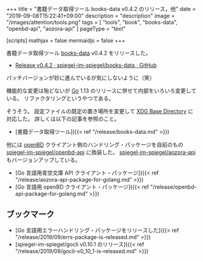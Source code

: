 +++
title = "書籍データ取得ツール books-data v0.4.2 のリリース，他"
date =  "2019-09-08T15:22:41+09:00"
description = "description"
image = "/images/attention/tools.png"
tags = [ "tools", "book", "books-data", "openbd-api", "aozora-api" ]
pageType = "text"

[scripts]
  mathjax = false
  mermaidjs = false
+++

書籍データ取得ツール [books-data] v0.4.2 をリリースした。

- [Release v0.4.2 · spiegel-im-spiegel/books-data · GitHub](https://github.com/spiegel-im-spiegel/books-data/releases/tag/v0.4.2)

パッチバージョンが妙に進んでいるが気にしないように（笑）

機能的な変更は殆どないが [Go] 1.13 のリリースに併せて内部をいろいろ変更している。
リファクタリングというやつである。

そうそう。
設定ファイルの既定の置き場所を変更して [XDG Base Directory] に対応した。
詳しくは以下の記事を参照のこと。

- [書籍データ取得ツール]({{< ref "/release/books-data.md" >}})

他には [openBD] クライアント側のハンドリング・パッケージを自前のもの  [spiegel-im-spiegel/openbd-api]  に換装した。
[spiegel-im-spiegel/aozora-api] もバージョンアップしている。

- [Go 言語用青空文庫 API クライアント・パッケージ]({{< ref "/release/aozora-api-package-for-golang.md" >}})
- [Go 言語用 openBD クライアント・パッケージ]({{< ref "/release/openbd-api-package-for-golang.md" >}})

## ブックマーク

- [Go 言語用エラーハンドリング・パッケージをリリースした]({{< ref "/release/2019/09/errs-package-is-released.md" >}})
- [spiegel-im-spiegel/gocli v0.10.1 のリリース]({{< ref "/release/2019/09/gocli-v0_10_1-is-released.md" >}})

[books-data]: https://github.com/spiegel-im-spiegel/books-data "spiegel-im-spiegel/books-data: Search for Books Data"
[Go]: https://golang.org/ "The Go Programming Language"
[XDG Base Directory]: https://standards.freedesktop.org/basedir-spec/latest/ "XDG Base Directory Specification"
[openBD]: https://openbd.jp/ "openBD | 書誌情報・書影を自由に"
[spiegel-im-spiegel/aozora-api]: https://github.com/spiegel-im-spiegel/aozora-api "spiegel-im-spiegel/aozora-api: APIs for Aozora-bunko RESTful Service by Golang"
[spiegel-im-spiegel/openbd-api]: https://github.com/spiegel-im-spiegel/openbd-api "spiegel-im-spiegel/openbd-api: APIs for openBD by Golang"
